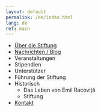 ```yaml
---
layout: default
permalink: /de/index.html
lang: de
ref: main
---
```


* [Über die Stiftung](/racovita/en/about)
* [Nachrichten / Blog](/racovita/de/news)
* Veranstaltungen
* Stipendien
* Unterstützer
* Führung der Stiftung
* Historisch
     * Das Leben von Emil Racoviță
     * Stiftung
* [Kontakt](/racovita/contact)
